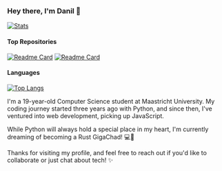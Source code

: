 ### Hey there, I'm Danil 👋

[![Stats](github-readme-stats-msm4ietmm-procrastinatormuffins-projects.vercel.app/api?username=ProcrastinatorMuffin&show_icons=true&theme=onedark)](https://github.com/ProcrastinatorMuffin/github-readme-stats)

#### Top Repositories
[![Readme Card](github-readme-stats-msm4ietmm-procrastinatormuffins-projects.vercel.app/api/pin/?username=ProcrastinatorMuffin&repo=VUE-health-app)](https://github.com/ProcrastinatorMuffin/VUE-health-app)
[![Readme Card](github-readme-stats-msm4ietmm-procrastinatormuffins-projects.vercel.app/api/pin/?username=ProcrastinatorMuffin&repo=NextJS-Online-Library)](https://github.com/ProcrastinatorMuffin/NextJS-Online-Library)

#### Languages
[![Top Langs](github-readme-stats-msm4ietmm-procrastinatormuffins-projects.vercel.app/api/top-langs/?username=ProcrastinatorMuffin)](https://github.com/anuraghazra/github-readme-stats)

<!--Introduction-->
I'm a 19-year-old Computer Science student at Maastricht University. My coding journey started three years ago with Python, and since then, I've ventured into web development, picking up JavaScript.

While Python will always hold a special place in my heart, I'm currently dreaming of becoming a Rust GigaChad! 💻🦀 

Thanks for visiting my profile, and feel free to reach out if you'd like to collaborate or just chat about tech! ✨
